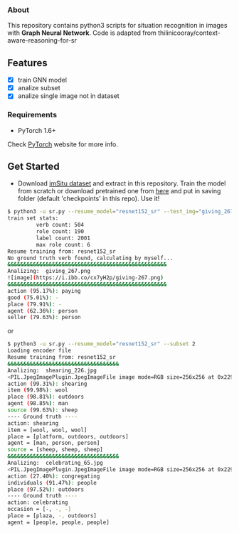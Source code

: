 ### About
This repository contains python3 scripts for situation recognition in images with **Graph Neural Network**.
Code is adapted from thilinicooray/context-aware-reasoning-for-sr

## Features
- [x] train GNN model
- [x] analize subset
- [x] analize single image not in dataset

### Requirements
* PyTorch 1.6+

Check [PyTorch](https://pytorch.org/get-started/locally/) website for more info.

## Get Started
* Download [imSitu dataset](http://imsitu.org/download/) and extract in this repository.
Train the model from scratch or download pretrained one from [here](https://drive.google.com/file/d/1Qt05fxtHW1B0zGnb7_jUf5lMOX5vpga5/view?usp=sharing) and put in saving folder (default 'checkpoints' in this repo).
Use it!

```bash
$ python3 -u sr.py --resume_model="resnet152_sr" --test_img="giving_267.png"
train set stats: 
         verb count: 504 
         role count: 190
         label count: 2001
         max role count: 6
Resume training from: resnet152_sr
No ground truth verb found, calculating by myself...
&&&&&&&&&&&&&&&&&&&&&&&&&&&&&&&&&&&&&&&&&&&&&&&&&&
Analizing:  giving_267.png
![image](https://i.ibb.co/cx7yH2p/giving-267.png)
&&&&&&&&&&&&&&&&&&&&&&&&&&&&&&&&&&&&&&&&&&&&&&&&&&
action (95.17%): paying
good (75.01%): -
place (79.91%): -
agent (62.36%): person
seller (79.63%): person
```

or

```bash
$ python3 -u sr.py --resume_model="resnet152_sr" --subset 2
Loading encoder file
Resume training from: resnet152_sr
&&&&&&&&&&&&&&&&&&&&&&&&&&&&&&&&&&&
Analizing:  shearing_226.jpg
<PIL.JpegImagePlugin.JpegImageFile image mode=RGB size=256x256 at 0x2290D2B5BE0>
action (99.31%): shearing
item (99.98%): wool
place (98.81%): outdoors
agent (98.85%): man
source (99.63%): sheep
---- Ground truth ----
action: shearing
item = [wool, wool, wool]
place = [platform, outdoors, outdoors]
agent = [man, person, person]
source = [sheep, sheep, sheep]
&&&&&&&&&&&&&&&&&&&&&&&&&&&&&&&&&&&
Analizing:  celebrating_65.jpg
<PIL.JpegImagePlugin.JpegImageFile image mode=RGB size=256x256 at 0x2290D2B5C40>
action (27.40%): congregating
individuals (91.47%): people
place (97.52%): outdoors
---- Ground truth ----
action: celebrating
occasion = [-, -, -]
place = [plaza, -, outdoors]
agent = [people, people, people]
```
